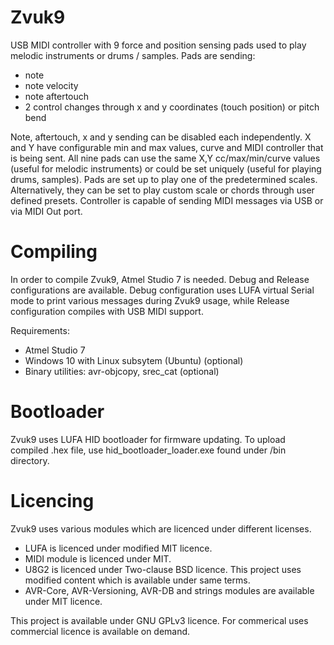 # Zvuk9

USB MIDI controller with 9 force and position sensing pads used to play melodic instruments or drums / samples. Pads are sending:

- note
- note velocity
- note aftertouch
- 2 control changes through x and y coordinates (touch position) or pitch bend
 
Note, aftertouch, x and y sending can be disabled each independently. X and Y have configurable min and max values, curve and MIDI controller that is being sent. All nine pads can use the same X,Y cc/max/min/curve values (useful for melodic instruments) or could be set uniquely (useful for playing drums, samples). Pads are set up to play one of the predetermined scales. Alternatively, they can be set to play custom scale or chords through user defined presets. Controller is capable of sending MIDI messages via USB or via MIDI Out port.

# Compiling

In order to compile Zvuk9, Atmel Studio 7 is needed. Debug and Release configurations are available. Debug configuration uses LUFA virtual Serial mode to print various messages during Zvuk9 usage, while Release configuration compiles with USB MIDI support.

Requirements:

- Atmel Studio 7
- Windows 10 with Linux subsytem (Ubuntu) (optional)
- Binary utilities: avr-objcopy, srec_cat (optional)

# Bootloader

Zvuk9 uses LUFA HID bootloader for firmware updating. To upload compiled .hex file, use hid_bootloader_loader.exe found under /bin directory.

# Licencing

Zvuk9 uses various modules which are licenced under different licenses. 

- LUFA is licenced under modified MIT licence.
- MIDI module is licenced under MIT.
- U8G2 is licenced under Two-clause BSD licence. This project uses modified content which is available under same terms.
- AVR-Core, AVR-Versioning, AVR-DB and strings modules are available under MIT licence.

This project is available under GNU GPLv3 licence. For commerical uses commercial licence is available on demand.